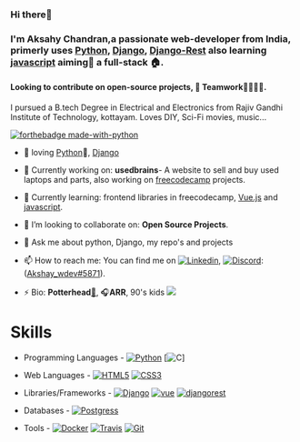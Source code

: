 <!--[![flyhigh][banner]]-->
### Hi there👋
### I'm Aksahy Chandran,a passionate web-developer from India, primerly uses [Python][python], [Django][django], [Django-Rest][django_rest] also learning [javascript][javascript] aiming🔭 a full-stack 🏠.
#### Looking to contribute on open-source projects, 💞 Teamwork👨‍👩‍👦‍👦.

I pursued a B.tech Degree in Electrical and Electronics from Rajiv Gandhi Institute of Technology, kottayam. Loves DIY, Sci-Fi movies, music...
<!--
**Akshay-ch-dj/Akshay-ch-dj** is a ✨ _special_ ✨ repository because its `README.md` (this file) appears on your GitHub profile.-->

[![forthebadge made-with-python](https://forthebadge.com/images/badges/made-with-python.svg)](https://github.com/Akshay-ch-dj)

- 💜 loving [Python][python]🐍, [Django][django] 

- 🔭 Currently working on: **usedbrains**- A website to sell and buy used laptops and parts, also working on [freecodecamp][freecodecamp] projects.
 
- 🌱 Currently learning: frontend libraries in freecodecamp, [Vue.js][vue] and [javascript][javascript].
   
- 👯 I’m looking to collaborate on: **Open Source Projects**.
<!-- 🤔 I’m looking for help with ...-->
- 💬 Ask me about python, Django, my repo's and projects

- 📫 How to reach me: You can find me on [![Linkedin](https://img.shields.io/badge/-LinkedIn-blue?style=flat&logo=Linkedin&logoColor=white)][linkedin], [![Discord](https://img.shields.io/badge/-Docker-0066cc?style=flat&logo=Docker&logoColor=4da6ff)][discord]: ([Akshay_wdev#5871][discord]).
<!-- 😄 Pronouns: ...-->
- ⚡ Bio: **Potterhead**[🧹️][potterhead], 🎧**ARR**, 90's kids <img src="https://img.shields.io/badge/-SWAG-ff9f40?style=social&logo=Windows-XP&logoColor=1c56ba">

<!--🏡 [website][website] **|** 
🐦 [twitter][twitter] **|** 
📺 [youtube][youtube] **|** 
🎥 [twitch][twitch] **|** 
📦 [npm][npm] **|** 
📷 [instagram][instagram] **|** 
👔 [linkedin][linkedin]-->

# Skills #
 
- Programming Languages - [<img alt="Python" src="https://img.shields.io/badge/-Python-597fbd?logo=Python&logoColor=White&style=flat-square">][python] [<img alt="C" src="https://img.shields.io/badge/-5d646e?logo=C&logoColor=e6f0ff&style=flat-square">]

- Web Languages - [<img alt="HTML5" src="https://img.shields.io/badge/-HTML-Red?logo=HTML5&logoColor=White&style=flat-square">][html5] [<img alt="CSS3" src="https://img.shields.io/badge/-CSS-00804a?logo=CSS3&logoColor=c9f2d8&style=flat-square">][css3]

- Libraries/Frameworks - [<img alt="Django" src="https://img.shields.io/badge/-Django-2f5c46?logo=Django&logoColor=Green&style=flat-square">][django] [<img alt="vue" src="https://img.shields.io/badge/-Vue.js-38c981?logo=Vue.js&logoColor=White&style=flat-square">][vue] [<img alt="djangorest" src="https://img.shields.io/badge/-Django Rest-a85b02?logo=Django&logoColor=White&style=flat-square">][django_rest]

- Databases - [<img alt="Postgress" src="https://img.shields.io/badge/-PostgreSQL-368abf?logo=PostgreSQL&logoColor=00406e&style=flat-square">][postgresql] 
- Tools - [<img alt="Docker" src="https://img.shields.io/badge/-Docker-0083bf?logo=Docker&logoColor=White&style=flat-square">][docker] [<img alt="Travis" src="https://img.shields.io/badge/-Travis-Yellow?logo=Travis&logoColor=Yelllow&style=flat-square">][travis] [<img alt="Git" src="https://img.shields.io/badge/-Git-Red?logo=Git&logoColor=White&style=flat-square">][git]

[banner]: #
[javascript]: https://www.javascript.com/
[vue]: https://vuejs.org/
[python]: https://www.python.org/
[django]: https://www.djangoproject.com/
[django_rest]: https://www.django-rest-framework.org/
[docker]: https://www.docker.com/
[travis]: https://travis-ci.org/
[freecodecamp]: https://www.freecodecamp.org/
[codepen]: https://codepen.io/
[html5]: https://developer.mozilla.org/en-US/docs/Web/Guide/HTML/HTML5
[css3]: https://developer.mozilla.org/en-US/docs/Web/CSS
[postgresql]: https://www.postgresql.org/
[linkedin]: https://www.linkedin.com/in/akshay-chandran/
[vagrant]: https://www.vagrantup.com/
[potterhead]: https://www.wizardingworld.com/
[discord]: https://discord.com/
[git]: https://git-scm.com/
